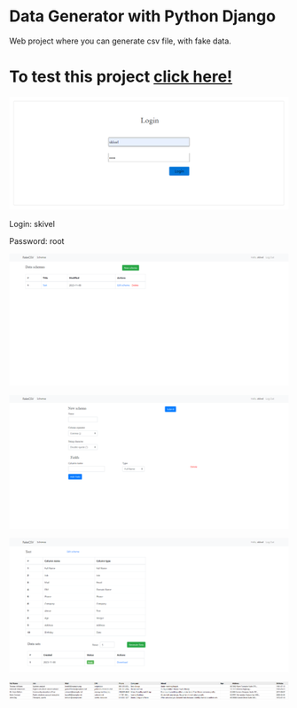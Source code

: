 # Data Generator with Python Django

Web project where you can generate csv file, with fake data.

# To test this project [click here!](https://skivel.pythonanywhere.com/)

![alt text](https://github.com/Skivel/Data_Generator/blob/master/README%20IMG/1.png)

Login: skivel

Password: root

![alt text](https://github.com/Skivel/Data_Generator/blob/master/README%20IMG/2.png)

![alt text](https://github.com/Skivel/Data_Generator/blob/master/README%20IMG/3.png)

![alt text](https://github.com/Skivel/Data_Generator/blob/master/README%20IMG/4.png)

![alt text](https://github.com/Skivel/Data_Generator/blob/master/README%20IMG/5.png)
